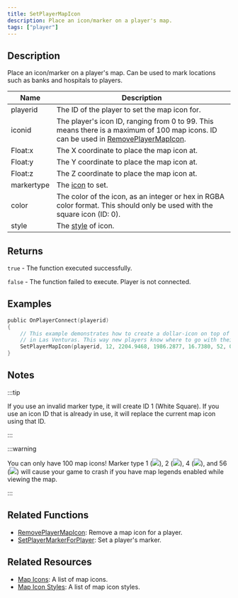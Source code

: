 ```yaml
---
title: SetPlayerMapIcon
description: Place an icon/marker on a player's map.
tags: ["player"]
---
```


## Description

Place an icon/marker on a player's map. Can be used to mark locations such as banks and hospitals to players.

| Name       | Description                                                                                                                                                                         |
| ---------- | ----------------------------------------------------------------------------------------------------------------------------------------------------------------------------------- |
| playerid   | The ID of the player to set the map icon for.                                                                                                                                       |
| iconid     | The player's icon ID, ranging from 0 to 99. This means there is a maximum of 100 map icons. ID can be used in [RemovePlayerMapIcon](RemovePlayerMapIcon). |
| Float:x    | The X coordinate to place the map icon at.                                                                                                                                          |
| Float:y    | The Y coordinate to place the map icon at.                                                                                                                                          |
| Float:z    | The Z coordinate to place the map icon at.                                                                                                                                          |
| markertype | The [icon](../resources/mapicons) to set.                                                                                                                              |
| color      | The color of the icon, as an integer or hex in RGBA color format. This should only be used with the square icon (ID: 0).                                                            |
| style      | The [style](../resources/mapiconstyles) of icon.                                                                                                                       |

## Returns

`true` - The function executed successfully.

`false` - The function failed to execute. Player is not connected.

## Examples

```c
public OnPlayerConnect(playerid)
{
    // This example demonstrates how to create a dollar-icon on top of a 24/7 located
    // in Las Venturas. This way new players know where to go with their money!
    SetPlayerMapIcon(playerid, 12, 2204.9468, 1986.2877, 16.7380, 52, 0, MAPICON_LOCAL);
}
```

## Notes

:::tip

If you use an invalid marker type, it will create ID 1 (White Square). If you use an icon ID that is already in use, it will replace the current map icon using that ID.

:::

:::warning

You can only have 100 map icons! Marker type 1 (![](/images/mapIcons/icon1.gif)), 2 (![](/images/mapIcons/icon2.gif)), 4 (![](/images/mapIcons/icon4.gif)), and 56 (![](/images/mapIcons/icon56.gif)) will cause your game to crash if you have map legends enabled while viewing the map.

:::

## Related Functions

- [RemovePlayerMapIcon](RemovePlayerMapIcon): Remove a map icon for a player.
- [SetPlayerMarkerForPlayer](SetPlayerMarkerForPlayer): Set a player's marker.

## Related Resources

- [Map Icons](../resources/mapicons): A list of map icons.
- [Map Icon Styles](../resources/mapiconstyles): A list of map icon styles.
